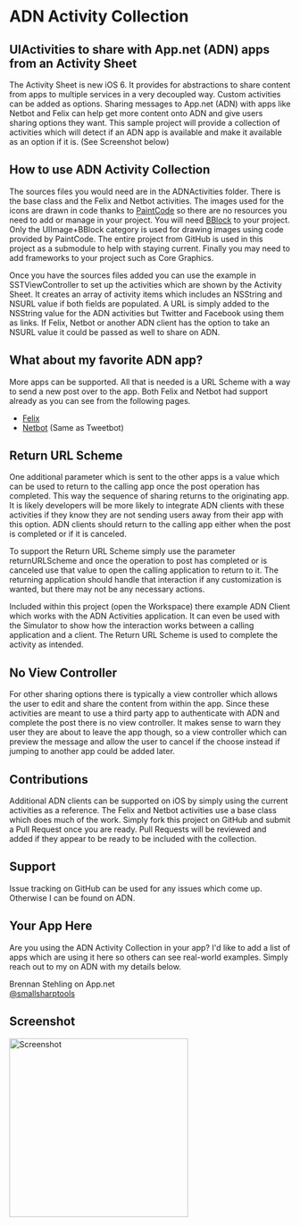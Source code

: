 ADN Activity Collection
=====================

## UIActivities to share with App.net (ADN) apps from an Activity Sheet

The Activity Sheet is new iOS 6. It provides for abstractions to share content from apps to 
multiple services in a very decoupled way. Custom activities can be added as options.
Sharing messages to App.net (ADN) with apps like Netbot and Felix can help get more content
onto ADN and give users sharing options they want. This sample project will provide a collection
of activities which will detect if an ADN app is available and make it available as an option if
it is. (See Screenshot below)

## How to use ADN Activity Collection

The sources files you would need are in the ADNActivities folder. There is the base class and
the Felix and Netbot activities. The images used for the icons are drawn in code thanks to
[PaintCode](http://www.paintcodeapp.com/) so there are no resources you need to add or manage
in your project. You will need [BBlock](https://github.com/kgn/BBlock) to your project. 
Only the UIImage+BBlock category is used for drawing images using code provided by PaintCode. 
The entire project from GitHub is used in this project as a submodule to help with staying current. 
Finally you may need to add frameworks to your project such as Core Graphics.

Once you have the sources files added you can use the example in SSTViewController to set up
the activities which are shown by the Activity Sheet. It creates an array of activity items which
includes an NSString and NSURL value if both fields are populated. A URL is simply added to the
NSString value for the ADN activities but Twitter and Facebook using them as links. If Felix,
Netbot or another ADN client has the option to take an NSURL value it could be passed as well
to share on ADN.

## What about my favorite ADN app?

More apps can be supported. All that is needed is a URL Scheme with a way to send a new post
over to the app. Both Felix and Netbot had support already as you can see from the following pages.

 * [Felix](http://tigerbears.com/felix/urls.html)
 * [Netbot](http://tapbots.com/blog/development/tweetbot-url-scheme) (Same as Tweetbot)

## Return URL Scheme

One additional parameter which is sent to the other apps is a value which can be used to return
to the calling app once the post operation has completed. This way the sequence of sharing returns
to the originating app. It is likely developers will be more likely to integrate ADN clients with
these activities if they know they are not sending users away from their app with this option.
ADN clients should return to the calling app either when the post is completed or if it is canceled.

To support the Return URL Scheme simply use the parameter returnURLScheme and once the operation to
post has completed or is canceled use that value to open the calling application to return to it. The
returning application should handle that interaction if any customization is wanted, but there may
not be any necessary actions.

Included within this project (open the Workspace) there example ADN Client which works with the 
ADN Activities application. It can even be used with the Simulator to show how the interaction
works between a calling application and a client. The Return URL Scheme is used to complete
the activity as intended.

## No View Controller

For other sharing options there is typically a view controller which allows the user to edit and
share the content from within the app. Since these activities are meant to use a third party app
to authenticate with ADN and complete the post there is no view controller. It makes sense to
warn they user they are about to leave the app though, so a view controller which can preview
the message and allow the user to cancel if the choose instead if jumping to another app could
be added later.

## Contributions

Additional ADN clients can be supported on iOS by simply using the current activities as a reference.
The Felix and Netbot activities use a base class which does much of the work. Simply fork this project
on GitHub and submit a Pull Request once you are ready. Pull Requests will be reviewed and added if
they appear to be ready to be included with the collection.

## Support

Issue tracking on GitHub can be used for any issues which come up. Otherwise I can be found on ADN. 

## Your App Here

Are you using the ADN Activity Collection in your app? I'd like to add a list of apps which are using
it here so others can see real-world examples. Simply reach out to my on ADN with my details below.

Brennan Stehling on App.net  
[@smallsharptools](http://alpha.app.net/smallsharptools)

## Screenshot

<img src="https://raw.github.com/brennanMKE/ADNActivityCollection/master/ADNActivity.png" width="320px" alt="Screenshot" />
